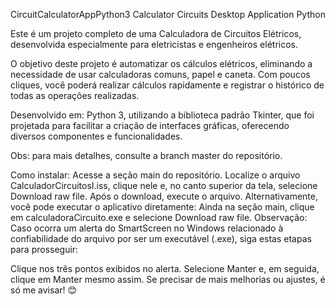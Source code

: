 CircuitCalculatorAppPython3
Calculator Circuits Desktop Application Python

Este é um projeto completo de uma Calculadora de Circuitos Elétricos, desenvolvida especialmente para eletricistas e engenheiros elétricos.

O objetivo deste projeto é automatizar os cálculos elétricos, eliminando a necessidade de usar calculadoras comuns, papel e caneta. Com poucos cliques, você poderá realizar cálculos rapidamente e registrar o histórico de todas as operações realizadas.

Desenvolvido em:
Python 3, utilizando a biblioteca padrão Tkinter, que foi projetada para facilitar a criação de interfaces gráficas, oferecendo diversos componentes e funcionalidades.

Obs: para mais detalhes, consulte a branch master do repositório.

Como instalar:
Acesse a seção main do repositório.
Localize o arquivo CalculadorCircuitosI.iss, clique nele e, no canto superior da tela, selecione Download raw file. Após o download, execute o arquivo.
Alternativamente, você pode executar o aplicativo diretamente:
Ainda na seção main, clique em calculadoraCircuito.exe e selecione Download raw file.
Observação:
Caso ocorra um alerta do SmartScreen no Windows relacionado à confiabilidade do arquivo por ser um executável (.exe), siga estas etapas para prosseguir:

Clique nos três pontos exibidos no alerta.
Selecione Manter e, em seguida, clique em Manter mesmo assim.
Se precisar de mais melhorias ou ajustes, é só me avisar! 😊
